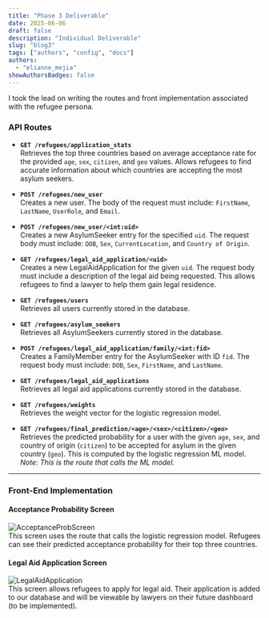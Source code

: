 ```yaml
---
title: "Phase 3 Deliverable"
date: 2025-06-06
draft: false
description: "Individual Deliverable"
slug: "blog3"
tags: ["authors", "config", "docs"]
authors:
  - "elianne_mejia"
showAuthorsBadges: false
---
```


I took the lead on writing the routes and front implementation associated with the refugee persona. 

### API Routes

- **`GET /refugees/application_stats`**  
  Retrieves the top three countries based on average acceptance rate for the provided `age`, `sex`, `citizen`, and `geo` values. Allows refugees to find accurate information about which countries are accepting the most asylum seekers.

- **`POST /refugees/new_user`**  
  Creates a new user. The body of the request must include: `FirstName`, `LastName`, `UserRole`, and `Email`.

- **`POST /refugees/new_user/<int:uid>`**  
  Creates a new AsylumSeeker entry for the specified `uid`. The request body must include: `DOB`, `Sex`, `CurrentLocation`, and `Country of Origin`.

- **`GET /refugees/legal_aid_application/<uid>`**  
  Creates a new LegalAidApplication for the given `uid`. The request body must include a description of the legal aid being requested. This allows refugees to find a lawyer to help them gain legal residence.

- **`GET /refugees/users`**  
  Retrieves all users currently stored in the database.

- **`GET /refugees/asylum_seekers`**  
  Retrieves all AsylumSeekers currently stored in the database.

- **`POST /refugees/legal_aid_application/family/<int:fid>`**  
  Creates a FamilyMember entry for the AsylumSeeker with ID `fid`. The request body must include: `DOB`, `Sex`, `FirstName`, and `LastName`.

- **`GET /refugees/legal_aid_applications`**  
  Retrieves all legal aid applications currently stored in the database.

- **`GET /refugees/weights`**  
  Retrieves the weight vector for the logistic regression model.

- **`GET /refugees/final_prediction/<age>/<sex>/<citizen>/<geo>`**  
  Retrieves the predicted probability for a user with the given `age`, `sex`, and country of origin (`citizen`) to be accepted for asylum in the given country (`geo`). This is computed by the logistic regression ML model.  
  _Note: This is the route that calls the ML model._

---

### Front-End Implementation

#### Acceptance Probability Screen

![AcceptanceProbScreen](/acceptance_prob_screen.png)  
This screen uses the route that calls the logistic regression model. Refugees can see their predicted acceptance probability for their top three countries.

#### Legal Aid Application Screen

![LegalAidApplication](/legal_aid_app_screen.png)  
This screen allows refugees to apply for legal aid. Their application is added to our database and will be viewable by lawyers on their future dashboard (to be implemented).
